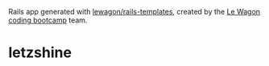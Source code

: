 Rails app generated with [lewagon/rails-templates](https://github.com/lewagon/rails-templates), created by the [Le Wagon coding bootcamp](https://www.lewagon.com) team.
# letzshine
